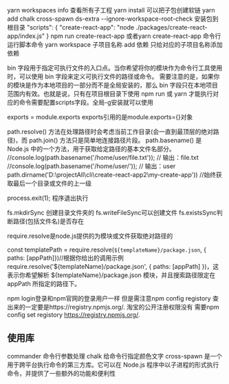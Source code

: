 yarn workspaces info 查看所有子工程
yarn install 可以把子包创建软链
yarn add chalk cross-spawn ds-extra --ignore-workspace-root-check 安装包到根目录
 "scripts": {
    "create-react-app": "node ./packages/create-react-app/index.js"
  } npm run create-react-app 或者yarn create-react-app 命令行运行脚本命令
yarn workspace 子项目名称 add 依赖 只给对应的子项目名称添加依赖

bin 字段用于指定可执行文件的入口点。当你希望将你的模块作为命令行工具使用时，可以使用 bin 字段来定义可执行文件的路径或命令。
需要注意的是，如果你的模块是作为本地项目的一部分而不是全局安装的，那么 bin 字段只在本地项目范围内有效。也就是说，只有在项目根目录下使用 npm run <command> 或 yarn <command> 才能执行对应的命令需要配置scripts字段。全局-g安装就可以使用<command>

exports = module.exports exports引用的是module.exports={}对象


path.resolve() 方法在处理路径时会考虑当前工作目录(会一直到最顶层的绝对路径)，而 path.join() 方法只是简单地连接路径片段。
path.basename() 是 Node.js 中的一个方法，用于获取给定路径的基本文件名部分。
   //console.log(path.basename('/home/user/file.txt')); // 输出：file.txt
   //console.log(path.basename('/home/user/')); // 输出：user
path.dirname('D:\\projectAll\\cli\\create-react-app2\\my-create-app')) //始终获取最后一个目录或文件的上一级 

process.exit(1); 程序退出执行

fs.mkdirSync 创建目录文件夹的
fs.writeFileSync可以创建文件
fs.existsSync判断路径(包括文件名)是否存在

require.resolve是node.js提供的为模块或文件获取绝对路径的

  const templatePath = require.resolve(`${templateName}/package.json`, { paths: [appPath]})//根据你给出的调用示例 require.resolve('${templateName}/package.json', { paths: [appPath] })，这表示你希望解析 ${templateName}/package.json 模块，并且搜索路径限定在 appPath 所指定的路径下。

npm login登录和npm官网的登录用户一样  但是需注意npm config registory 查出来的一定要是https://registry.npmjs.org/. 淘宝的公开注册权限没有 需要npm config set registory https://registry.npmjs.org/.

## 使用库
   commander 命令行参数处理
   chalk 给命令行指定颜色文字
   cross-spawn 是一个用于跨平台执行命令的第三方库。它可以在 Node.js 程序中以子进程的形式执行命令，并提供了一些额外的功能和便利性